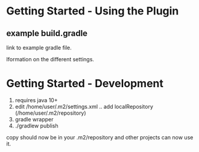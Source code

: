 # Getting Started - Using the Plugin

## example build.gradle 
link to example gradle file.

Iformation on the different settings.


# Getting Started - Development

1. requires java 10+
1. edit /home/user/.m2/settings.xml .. add localRepository (/home/user/.m2/repository)
2. gradle wrapper
3. ./gradlew publish

copy should now be in your .m2/repository and other projects can now use it.
